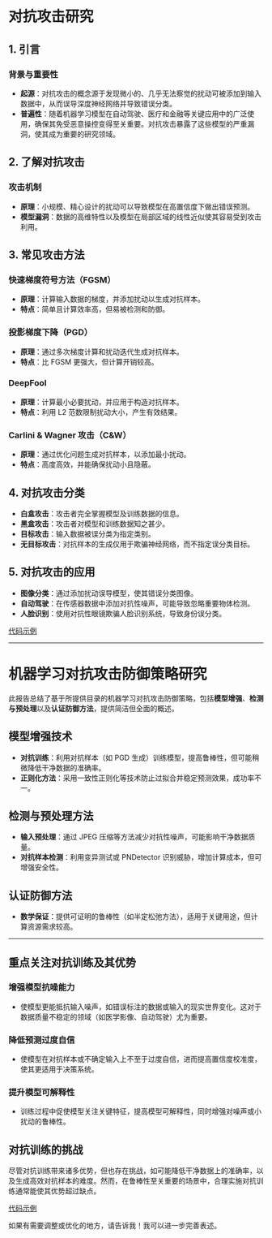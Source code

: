 # **对抗攻击研究**

## **1. 引言**

### **背景与重要性**

- **起源**：对抗攻击的概念源于发现微小的、几乎无法察觉的扰动可被添加到输入数据中，从而误导深度神经网络并导致错误分类。  
- **普遍性**：随着机器学习模型在自动驾驶、医疗和金融等关键应用中的广泛使用，确保其免受恶意操控变得至关重要。对抗攻击暴露了这些模型的严重漏洞，使其成为重要的研究领域。

## **2. 了解对抗攻击**

### **攻击机制**

- **原理**：小规模、精心设计的扰动可以导致模型在高置信度下做出错误预测。  
- **模型漏洞**：数据的高维特性以及模型在局部区域的线性近似使其容易受到攻击利用。

## **3. 常见攻击方法**

### **快速梯度符号方法（FGSM）**  

- **原理**：计算输入数据的梯度，并添加扰动以生成对抗样本。  
- **特点**：简单且计算效率高，但易被检测和防御。  

### **投影梯度下降（PGD）**  

- **原理**：通过多次梯度计算和扰动迭代生成对抗样本。  
- **特点**：比 FGSM 更强大，但计算开销较高。  

### **DeepFool**  

- **原理**：计算最小必要扰动，并应用于构造对抗样本。  
- **特点**：利用 L2 范数限制扰动大小，产生有效结果。  

### **Carlini & Wagner 攻击（C&W）**  

- **原理**：通过优化问题生成对抗样本，以添加最小扰动。  
- **特点**：高度高效，并能确保扰动小且隐蔽。  

## **4. 对抗攻击分类**

- **白盒攻击**：攻击者完全掌握模型及训练数据的信息。  
- **黑盒攻击**：攻击者对模型和训练数据知之甚少。  
- **目标攻击**：输入数据被误分类为指定类别。  
- **无目标攻击**：对抗样本的生成仅用于欺骗神经网络，而不指定误分类目标。  

## **5. 对抗攻击的应用**

- **图像分类**：通过添加扰动误导模型，使其错误分类图像。  
- **自动驾驶**：在传感器数据中添加对抗性噪声，可能导致忽略重要物体检测。  
- **人脸识别**：使用对抗性眼镜欺骗人脸识别系统，导致身份误分类。  

[代码示例](https://colab.research.google.com/drive/1qauDB8nYiQzJtRNFjMcrfrVazc2aW5ia?usp=drive_link)

---

# **机器学习对抗攻击防御策略研究**

此报告总结了基于所提供目录的机器学习对抗攻击防御策略，包括**模型增强**、**检测与预处理**以及**认证防御方法**，提供简洁但全面的概述。

## **模型增强技术**

- **对抗训练**：利用对抗样本（如 PGD 生成）训练模型，提高鲁棒性，但可能稍微降低干净数据的准确率。  
- **正则化方法**：采用一致性正则化等技术防止过拟合并稳定预测效果，成功率不一。

## **检测与预处理方法**

- **输入预处理**：通过 JPEG 压缩等方法减少对抗性噪声，可能影响干净数据质量。  
- **对抗样本检测**：利用变异测试或 PNDetector 识别威胁，增加计算成本，但可增强安全性。  

## **认证防御方法**

- **数学保证**：提供可证明的鲁棒性（如半定松弛方法），适用于关键用途，但计算资源需求较高。

---

## **重点关注对抗训练及其优势**

### **增强模型抗噪能力**  
- 使模型更能抵抗输入噪声，如错误标注的数据或输入的现实世界变化。这对于数据质量不稳定的领域（如医学影像、自动驾驶）尤为重要。

### **降低预测过度自信**  
- 使模型在对抗样本或不确定输入上不至于过度自信，进而提高置信度校准度，使其更适用于决策系统。

### **提升模型可解释性**  
- 训练过程中促使模型关注关键特征，提高模型可解释性，同时增强对噪声或小扰动的鲁棒性。

## **对抗训练的挑战**

尽管对抗训练带来诸多优势，但也存在挑战，如可能降低干净数据上的准确率，以及生成高效对抗样本的难度。然而，在鲁棒性至关重要的场景中，合理实施对抗训练通常能使其优势超过缺点。

[代码示例](https://colab.research.google.com/drive/1d7Liq0_ucWqFscCRFteEL1iOZvEY1g2j?usp=sharing)

如果有需要调整或优化的地方，请告诉我！我可以进一步完善表述。